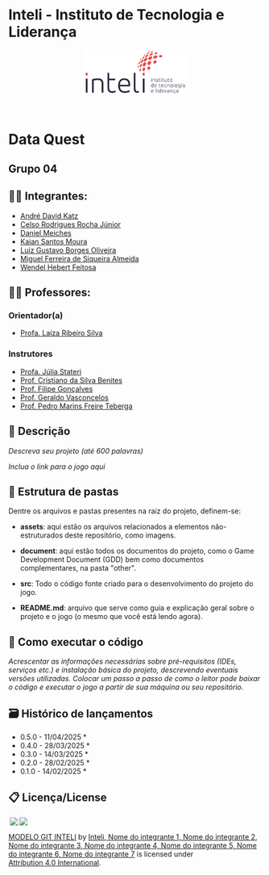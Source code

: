 # Inteli - Instituto de Tecnologia e Liderança 

<p align="center">
<a href= "https://www.inteli.edu.br/"><img src="assets/inteli.png" alt="Inteli - Instituto de Tecnologia e Liderança" border="0" width=40% height=40%></a>
</p>

<br>

# Data Quest

## Grupo 04

## 👨‍🎓 Integrantes:
- <a href="https://www.linkedin.com/in/#/">André David Katz</a>
- <a href="https://www.linkedin.com/in/celsojwnior/">Celso Rodrigues Rocha 
Júnior</a>
- <a href="https://www.linkedin.com/in/d-m-934942320/">Daniel Meiches</a>
- <a href="https://www.linkedin.com/in/kaian-moura-56b8871b4/">Kaian Santos Moura</a>
- <a href="https://www.linkedin.com/in/luiz-gustavo-0b33b62b7/">Luiz Gustavo Borges Oliveira</a>
- <a href="https://www.linkedin.com/in/miguel-almeida-83175b350/">Miguel Ferreira de Siqueira Almeida</a>
- <a href="https://www.linkedin.com/in/wendel-feitosa-975bb1346?/">Wendel Hebert Feitosa</a>

## 👩‍🏫 Professores:
### Orientador(a) 
- <a href="https://www.linkedin.com/in/#/">Profa. Laíza Ribeiro Silva</a>
### Instrutores
- <a href="https://www.linkedin.com/in/#/">Profa. Júlia Stateri</a>
- <a href="https://www.linkedin.com/in/#/">Prof. Cristiano da Silva Benites</a> 
- <a href="https://www.linkedin.com/in/#/">Prof. Filipe Gonçalves</a>
- <a href="https://www.linkedin.com/in/#/">Prof. Geraldo Vasconcelos</a>
- <a href="https://www.linkedin.com/in/#/">Prof. Pedro Marins Freire Teberga</a>

## 📜 Descrição

*Descreva seu projeto (até 600 palavras)*

*Inclua o link para o jogo aqui*


## 📁 Estrutura de pastas

Dentre os arquivos e pastas presentes na raiz do projeto, definem-se:

- <b>assets</b>: aqui estão os arquivos relacionados a elementos não-estruturados deste repositório, como imagens.

- <b>document</b>: aqui estão todos os documentos do projeto, como o Game Development Document (GDD) bem como documentos complementares, na pasta "other".

- <b>src</b>: Todo o código fonte criado para o desenvolvimento do projeto do jogo.

- <b>README.md</b>: arquivo que serve como guia e explicação geral sobre o projeto e o jogo (o mesmo que você está lendo agora).

## 🔧 Como executar o código

*Acrescentar as informações necessárias sobre pré-requisitos (IDEs, serviços etc.) e instalação básica do projeto, descrevendo eventuais versões utilizadas. Colocar um passo a passo de como o leitor pode baixar o código e executar o jogo a partir de sua máquina ou seu repositório.*


## 🗃 Histórico de lançamentos

* 0.5.0 - 11/04/2025
    * 
* 0.4.0 - 28/03/2025
    * 
* 0.3.0 - 14/03/2025
    * 
* 0.2.0 - 28/02/2025
    * 
* 0.1.0 - 14/02/2025
    *

## 📋 Licença/License

<img style="height:22px!important;margin-left:3px;vertical-align:text-bottom;" src="https://mirrors.creativecommons.org/presskit/icons/cc.svg?ref=chooser-v1"><img style="height:22px!important;margin-left:3px;vertical-align:text-bottom;" src="https://mirrors.creativecommons.org/presskit/icons/by.svg?ref=chooser-v1"><p xmlns:cc="http://creativecommons.org/ns#" xmlns:dct="http://purl.org/dc/terms/"><a property="dct:title" rel="cc:attributionURL" href="https://github.com/Intelihub/Template_M1">MODELO GIT INTELI</a> by <a rel="cc:attributionURL dct:creator" property="cc:attributionName" href="https://github.com/Intelihub/Template_M1">Inteli, Nome do integrante 1, Nome do integrante 2, Nome do integrante 3, Nome do integrante 4, Nome do integrante 5, Nome do integrante 6, Nome do integrante 7</a> is licensed under <a href="http://creativecommons.org/licenses/by/4.0/?ref=chooser-v1" target="_blank" rel="license noopener noreferrer" style="display:inline-block;">Attribution 4.0 International</a>.</p>


